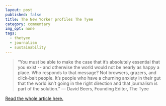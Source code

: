 ```yaml
---
layout: post
published: false
title: The New Yorker profiles The Tyee
category: commentary
img_opt: none
tags: 
  - thetyee
  - journalism
  - sustainability
---
```


> “You must be able to make the case that it’s absolutely essential that you exist -- and otherwise the world would not be nearly as happy a place. Who responds to that message? Not browsers, grazers, and click-bait people. It’s people who have a churning anxiety in their gut that the world isn’t going in the right direction and that journalism is part of the solution.”
> &mdash; David Beers, Founding Editor, The Tyee

[Read the whole article here.](http://www.newyorker.com/business/currency/survival-strategies-for-local-journalism)
